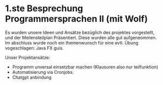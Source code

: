 # 1.ste Besprechung Programmersprachen II (mit Wolf)

Es wurden unsere Ideen und Ansätze bezüglich des projektes vorgestellt,
und der Meilensteilplan Präsentiert.
Diese wurden alle gut aufgeneommen.
Im abschluss wurde noch ein themenwunsch für eine evtl. Übung vogeschlagen: Java FX guis.

Unser Projektansätze:
- Programm unversal einsetzbar machen (Klausuren also nur teilfunktion)
- Automatisierung via Cronjobs.
- Chatgpt anbindung

